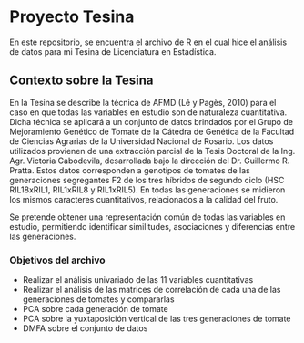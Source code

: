 # Proyecto Tesina
En este repositorio, se encuentra el archivo de R en el cual hice el análisis de datos para mi Tesina de Licenciatura en Estadística.

## Contexto sobre la Tesina
En la Tesina se describe la técnica de AFMD (Lê y Pagès, 2010) para el caso en que todas las variables en estudio son de naturaleza cuantitativa. Dicha técnica se aplicará a un conjunto de datos brindados por el Grupo de Mejoramiento Genético de Tomate de la Cátedra de Genética de la Facultad de Ciencias Agrarias de la Universidad Nacional de Rosario. 
Los datos utilizados provienen de una extracción parcial de la Tesis Doctoral de la Ing. Agr. Victoria Cabodevila, desarrollada bajo la dirección del Dr. Guillermo R. Pratta.
Estos datos corresponden a genotipos de tomates de las generaciones segregantes F2 de los tres híbridos de segundo ciclo (HSC RIL18xRIL1, RIL1xRIL8 y RIL1xRIL5). 
En todas las generaciones se midieron los mismos caracteres cuantitativos, relacionados a la calidad del fruto. 

Se pretende obtener una representación común de todas las variables en estudio, permitiendo identificar similitudes, asociaciones y diferencias entre las generaciones.

### Objetivos del archivo
* Realizar el análisis univariado de las 11 variables cuantitativas
* Realizar el análisis de las matrices de correlación de cada una de las generaciones de tomates y compararlas
* PCA sobre cada generación de tomate
* PCA sobre la yuxtaposición vertical de las tres generaciones de tomate
* DMFA sobre el conjunto de datos
